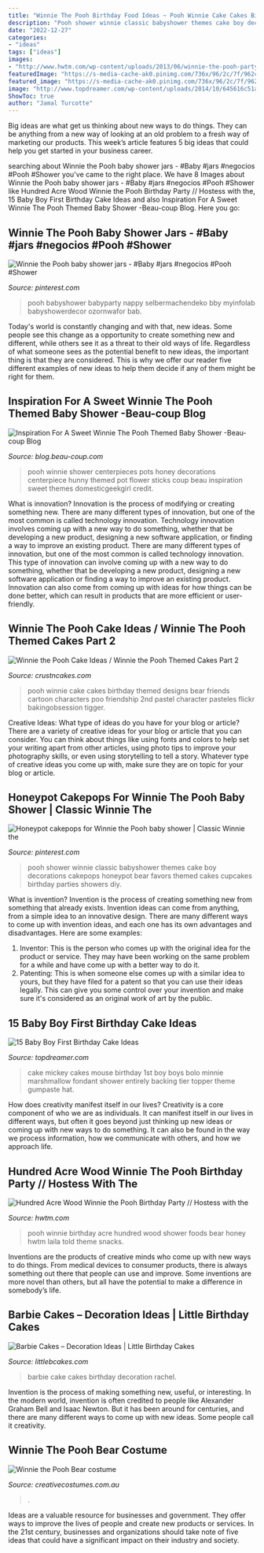 ```yaml
---
title: "Winnie The Pooh Birthday Food Ideas ~ Pooh Winnie Cake Cakes Birthday Themed Designs Bear Friends Cartoon Characters Poo Friendship 2nd Pastel Character Pasteles Flickr Bakingobsession Tigger"
description: "Pooh shower winnie classic babyshower themes cake boy decorations cakepops honeypot bear favors themed cakes cupcakes birthday parties showers diy"
date: "2022-12-27"
categories:
- "ideas"
tags: ["ideas"]
images:
- "http://www.hwtm.com/wp-content/uploads/2013/06/winnie-the-pooh-party1.jpg"
featuredImage: "https://s-media-cache-ak0.pinimg.com/736x/96/2c/7f/962c7fa9c74d1f4a1e0f50e298e92468.jpg"
featured_image: "https://s-media-cache-ak0.pinimg.com/736x/96/2c/7f/962c7fa9c74d1f4a1e0f50e298e92468.jpg"
image: "http://www.topdreamer.com/wp-content/uploads/2014/10/645616c51aa9d93f4c29fcdd58cbd187-718x957.jpg"
ShowToc: true
author: "Jamal Turcotte"
---
```



Big ideas are what get us thinking about new ways to do things. They can be anything from a new way of looking at an old problem to a fresh way of marketing our products. This week’s article features 5 big ideas that could help you get started in your business career.

	

		
searching about Winnie the Pooh baby shower jars - #Baby #jars #negocios #Pooh #Shower you've came to the right place. We have 8 Images about Winnie the Pooh baby shower jars - #Baby #jars #negocios #Pooh #Shower like Hundred Acre Wood Winnie the Pooh Birthday Party // Hostess with the, 15 Baby Boy First Birthday Cake Ideas and also Inspiration For A Sweet Winnie The Pooh Themed Baby Shower -Beau-coup Blog. Here you go:
		
    
## Winnie The Pooh Baby Shower Jars - #Baby #jars #negocios #Pooh #Shower

<img loading=lazy src="https://i.pinimg.com/736x/b8/46/35/b846358344d484f2349eb115e8679af5.jpg" onerror="this.onerror=null;this.src='https://tse2.mm.bing.net/th?id=OIP.ZTSUq-hlHSnGfqYhZjXpSQHaKN&amp;pid=15.1';" alt="Winnie the Pooh baby shower jars - #Baby #jars #negocios #Pooh #Shower">

_Source: pinterest.com_

>pooh babyshower babyparty nappy selbermachendeko bby myinfolab babyshowerdecor ozornwafor bab. 

	

Today's world is constantly changing and with that, new ideas. Some people see this change as a opportunity to create something new and different, while others see it as a threat to their old ways of life. Regardless of what someone sees as the potential benefit to new ideas, the important thing is that they are considered. This is why we offer our reader five different examples of new ideas to help them decide if any of them might be right for them.

    
## Inspiration For A Sweet Winnie The Pooh Themed Baby Shower -Beau-coup Blog

<img loading=lazy src="http://cdn.beau-coup.com/content-images/140724/140724-0.jpg" onerror="this.onerror=null;this.src='https://tse2.mm.bing.net/th?id=OIP.HymaYgGmx3N35RMbkzd5yAHaLK&amp;pid=15.1';" alt="Inspiration For A Sweet Winnie The Pooh Themed Baby Shower -Beau-coup Blog">

_Source: blog.beau-coup.com_

>pooh winnie shower centerpieces pots honey decorations centerpiece hunny themed pot flower sticks coup beau inspiration sweet themes domesticgeekgirl credit. 

	

What is innovation?
Innovation is the process of modifying or creating something new. There are many different types of innovation, but one of the most common is called technology innovation. Technology innovation involves coming up with a new way to do something, whether that be developing a new product, designing a new software application, or finding a way to improve an existing product.
There are many different types of innovation, but one of the most common is called technology innovation. This type of innovation can involve coming up with a new way to do something, whether that be developing a new product, designing a new software application or finding a way to improve an existing product. Innovation can also come from coming up with ideas for how things can be done better, which can result in products that are more efficient or user-friendly.

    
## Winnie The Pooh Cake Ideas / Winnie The Pooh Themed Cakes Part 2

<img loading=lazy src="http://www.crustncakes.com/blog/wp-content/uploads/2015/12/ca9720d295a5ee881cfb5b2c440cc27e.jpg" onerror="this.onerror=null;this.src='https://tse3.mm.bing.net/th?id=OIP.1oxq45aYtrkxM5sVXWTLkAHaLH&amp;pid=15.1';" alt="Winnie the Pooh Cake Ideas / Winnie the Pooh Themed Cakes Part 2">

_Source: crustncakes.com_

>pooh winnie cake cakes birthday themed designs bear friends cartoon characters poo friendship 2nd pastel character pasteles flickr bakingobsession tigger. 

	

Creative Ideas: What type of ideas do you have for your blog or article?
There are a variety of creative ideas for your blog or article that you can consider. You can think about things like using fonts and colors to help set your writing apart from other articles, using photo tips to improve your photography skills, or even using storytelling to tell a story. Whatever type of creative ideas you come up with, make sure they are on topic for your blog or article.

    
## Honeypot Cakepops For Winnie The Pooh Baby Shower | Classic Winnie The

<img loading=lazy src="https://s-media-cache-ak0.pinimg.com/736x/96/2c/7f/962c7fa9c74d1f4a1e0f50e298e92468.jpg" onerror="this.onerror=null;this.src='https://tse3.mm.bing.net/th?id=OIP.7wuHFAgP4Oz0C6-x_um2NQHaJ3&amp;pid=15.1';" alt="Honeypot cakepops for Winnie the Pooh baby shower | Classic Winnie the">

_Source: pinterest.com_

>pooh shower winnie classic babyshower themes cake boy decorations cakepops honeypot bear favors themed cakes cupcakes birthday parties showers diy. 

	

What is invention?
Invention is the process of creating something new from something that already exists. Invention ideas can come from anything, from a simple idea to an innovative design. There are many different ways to come up with invention ideas, and each one has its own advantages and disadvantages. Here are some examples: 
1. Inventor: This is the person who comes up with the original idea for the product or service. They may have been working on the same problem for a while and have come up with a better way to do it. 
2. Patenting: This is when someone else comes up with a similar idea to yours, but they have filed for a patent so that you can use their ideas legally. This can give you some control over your invention and make sure it's considered as an original work of art by the public. 

    
## 15 Baby Boy First Birthday Cake Ideas

<img loading=lazy src="http://www.topdreamer.com/wp-content/uploads/2014/10/645616c51aa9d93f4c29fcdd58cbd187-718x957.jpg" onerror="this.onerror=null;this.src='https://tse4.mm.bing.net/th?id=OIP.ktFxA95tD2ZLt5CoV_MzcwHaJ3&amp;pid=15.1';" alt="15 Baby Boy First Birthday Cake Ideas">

_Source: topdreamer.com_

>cake mickey cakes mouse birthday 1st boy boys bolo minnie marshmallow fondant shower entirely backing tier topper theme gumpaste hat. 

	

How does creativity manifest itself in our lives?
Creativity is a core component of who we are as individuals. It can manifest itself in our lives in different ways, but often it goes beyond just thinking up new ideas or coming up with new ways to do something. It can also be found in the way we process information, how we communicate with others, and how we approach life.

    
## Hundred Acre Wood Winnie The Pooh Birthday Party // Hostess With The

<img loading=lazy src="http://www.hwtm.com/wp-content/uploads/2013/06/winnie-the-pooh-party1.jpg" onerror="this.onerror=null;this.src='https://tse4.mm.bing.net/th?id=OIP.EgoyZxMro_Dn7xBA1aovBgHaLH&amp;pid=15.1';" alt="Hundred Acre Wood Winnie the Pooh Birthday Party // Hostess with the">

_Source: hwtm.com_

>pooh winnie birthday acre hundred wood shower foods bear honey hwtm laila told theme snacks. 

	

Inventions are the products of creative minds who come up with new ways to do things. From medical devices to consumer products, there is always something out there that people can use and improve. Some inventions are more novel than others, but all have the potential to make a difference in somebody’s life.

    
## Barbie Cakes – Decoration Ideas | Little Birthday Cakes

<img loading=lazy src="http://www.littlebcakes.com/wp-content/uploads/2013/08/Barbie-Cake-Pictures.jpg" onerror="this.onerror=null;this.src='https://tse3.mm.bing.net/th?id=OIP.BBZW3LiaPg317v8fdVoY9QHaJ4&amp;pid=15.1';" alt="Barbie Cakes – Decoration Ideas | Little Birthday Cakes">

_Source: littlebcakes.com_

>barbie cake cakes birthday decoration rachel. 

	

Invention is the process of making something new, useful, or interesting. In the modern world, invention is often credited to people like Alexander Graham Bell and Isaac Newton. But it has been around for centuries, and there are many different ways to come up with new ideas. Some people call it creativity.

    
## Winnie The Pooh Bear Costume

<img loading=lazy src="https://www.creativecostumes.com.au/wp-content/uploads/2014/04/Pooh-Bear-Costume-699x1024.jpg" onerror="this.onerror=null;this.src='https://tse1.mm.bing.net/th?id=OIP.ta1zWtSMP-m_4XvfCyA0NQHaK2&amp;pid=15.1';" alt="Winnie the Pooh Bear costume">

_Source: creativecostumes.com.au_

>. 

	

Ideas are a valuable resource for businesses and government. They offer ways to improve the lives of people and create new products or services. In the 21st century, businesses and organizations should take note of five ideas that could have a significant impact on their industry and society.

